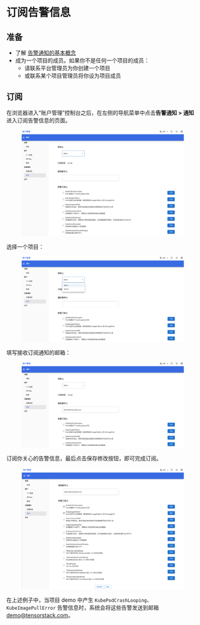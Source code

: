 # 订阅告警信息

## 准备

* 了解 [告警通知的基本概念](../modules/security/alerts.md)
* 成为一个项目的成员。如果你不是任何一个项目的成员：
    * 请联系平台管理员为你创建一个项目
    * 或联系某个项目管理员将你设为项目成员

## 订阅

在浏览器进入“账户管理”控制台之后，在左侧的导航菜单中点击**告警通知 > 通知**进入订阅告警信息的页面。

<figure class="screenshot">
  <img alt="subscribe-alert-main-page" src="../assets/tasks/user-alerts/subscribe-alerts/main-page.png" />
</figure>

选择一个项目：

<figure class="screenshot">
  <img alt="subscribe-alert-main-page" src="../assets/tasks/user-alerts/subscribe-alerts/select-project.png" />
</figure>

填写接收订阅通知的邮箱：

<figure class="screenshot">
  <img alt="subscribe-alert-main-page" src="../assets/tasks/user-alerts/subscribe-alerts/email.png" />
</figure>

订阅你关心的告警信息，最后点击保存修改按钮，即可完成订阅。

<figure class="screenshot">
  <img alt="subscribe-alert-main-page" src="../assets/tasks/user-alerts/subscribe-alerts/select-alerts.png" />
</figure>

在上述例子中，当项目 demo 中产生 `KubePodCrashLooping`、`KubeImagePullError` 告警信息时，系统会将这些告警发送到邮箱 <demo@tensorstack.com>。
